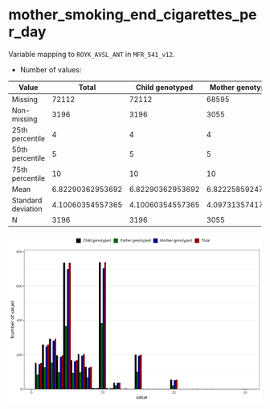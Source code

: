 # mother_smoking_end_cigarettes_per_day
Variable mapping to `ROYK_AVSL_ANT` in `MFR_541_v12`.
- Number of values:

| Value | Total | Child genotyped | Mother genotyped | Father genotyped |
| ----- | ----- | --------------- | ---------------- | ---------------- |
| Missing | 72112 | 72112 | 68595 | 48447 |
| Non-missing | 3196 | 3196 | 3055 | 1637 |
| 25th percentile | 4 | 4 | 4 | 4 |
| 50th percentile | 5 | 5 | 5 | 5 |
| 75th percentile | 10 | 10 | 10 | 10 |
| Mean | 6.82290362953692 | 6.82290362953692 | 6.82225859247136 | 6.77092241905925 |
| Standard deviation | 4.10060354557365 | 4.10060354557365 | 4.09731357417498 | 4.01777042162042 |
| N | 3196 | 3196 | 3055 | 1637 |



![](mother_smoking_end_cigarettes_per_day_n.png)




